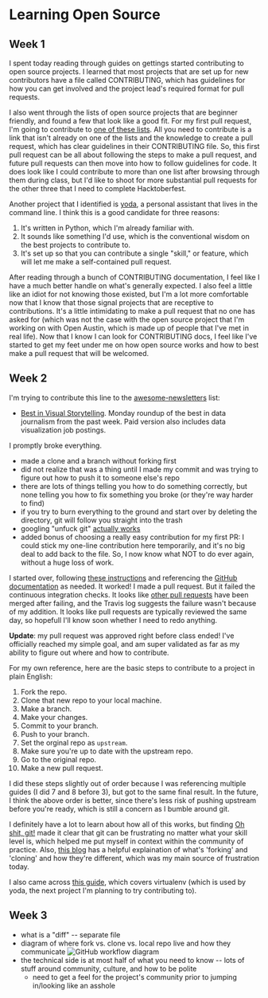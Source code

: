 # Learning Open Source

## Week 1
I spent today reading through guides on gettings started contributing to open source projects. I learned that most projects that are set up for new contributors have a file called CONTRIBUTING, which has guidelines for how you can get involved and the project lead's required format for pull requests. 

I also went through the lists of open source projects that are beginner friendly, and found a few that look like a good fit. For my first pull request, I'm going to contribute to [one of these lists](https://github.com/vredniy/awesome-awesomeness). All you need to contribute is a link that isn't already on one of the lists and the knowledge to create a pull request, which has clear guidelines in their CONTRIBUTING file. So, this first pull request can be all about following the steps to make a pull request, and future pull requests can then move into how to follow guidelines for code. It does look like I could contribute to more than one list after browsing through them during class, but I'd like to shoot for more substantial pull requests for the other three that I need to complete Hacktoberfest.

Another project that I identified is [yoda](https://github.com/yoda-pa/yoda), a personal assistant that lives in the command line. I think this is a good candidate for three reasons: 
 1. It's written in Python, which I'm already familiar with.
 2. It sounds like something I'd use, which is the conventional wisdom on the best projects to contribute to. 
 3. It's set up so that you can contribute a single "skill," or feature, which will let me make a self-contained pull request.

After reading through a bunch of CONTRIBUTING documentation, I feel like I have a much better handle on what's generally expected. I also feel a little like an idiot for not knowing those existed, but I'm a lot more comfortable now that I know that those signal projects that are receptive to contributions. It's a little intimidating to make a pull request that no one has asked for (which was not the case with the open source project that I'm working on with Open Austin, which is made up of people that I've met in real life). Now that I know I can look for CONTRIBUTING docs, I feel like I've started to get my feet under me on how open source works and how to best make a pull request that will be welcomed.

## Week 2
I'm trying to contribute this line to the [awesome-newsletters](https://github.com/vredniy/awesome-newsletters) list:
 * [Best in Visual Storytelling](http://tinyletter.us16.list-manage1.com/subscribe?u=5c12dabe1e59a9fbde1174b8c&id=e27a48af53). Monday roundup of the best in data journalism from the past week. Paid version also includes data visualization job postings.

I promptly broke everything.
 * made a clone and a branch without forking first
 * did not realize that was a thing until I made my commit and was trying to figure out how to push it to someone else's repo
 * there are lots of things telling you how to do something correctly, but none telling you how to fix something you broke (or they're way harder to find)
 * if you try to burn everything to the ground and start over by deleting the directory, git will follow you straight into the trash
 * googling "unfuck git" [actually works](http://ohshitgit.com/)
 * added bonus of choosing a really easy contribution for my first PR: I could stick my one-line contribution here temporarily, and it's no big deal to add back to the file. So, I now know what NOT to do ever again, without a huge loss of work.

I started over, following [these instructions](https://www.digitalocean.com/community/tutorials/how-to-create-a-pull-request-on-github) and referencing the [GitHub documentation](https://help.github.com/articles/configuring-a-remote-for-a-fork/) as needed. It worked! I made a pull request. But it failed the continuous integration checks. It looks like [other pull requests](https://github.com/vredniy/awesome-newsletters/pulls?q=is%3Apr+is%3Aclosed) have been merged after failing, and the Travis log suggests the failure wasn't because of my addition. It looks like pull requests are typically reviewed the same day, so hopefull I'll know soon whether I need to redo anything.

**Update**: my pull request was approved right before class ended! I've officially reached my simple goal, and am super validated as far as my ability to figure out where and how to contribute.

For my own reference, here are the basic steps to contribute to a project in plain English:
 1. Fork the repo.
 2. Clone that new repo to your local machine.
 3. Make a branch.
 4. Make your changes.
 5. Commit to your branch.
 6. Push to your branch.
 7. Set the orginal repo as `upstream`.
 8. Make sure you're up to date with the upstream repo.
 9. Go to the original repo.
 10. Make a new pull request.

I did these steps slightly out of order because I was referencing multiple guides (I did 7 and 8 before 3), but got to the same final result. In the future, I think the above order is better, since there's less risk of pushing upstream before you're ready, which is still a concern as I bumble around git.

I definitely have a lot to learn about how all of this works, but finding [Oh shit, git!](http://ohshitgit.com/) made it clear that git can be frustrating no matter what your skill level is, which helped me put myself in context within the community of practice. Also, [this blog](http://bryanpendleton.blogspot.com/2014/07/git-clone-vs-fork.html) has a helpful explaination of what's 'forking' and 'cloning' and how they're different, which was my main source of frustration today.

I also came across [this guide](http://dont-be-afraid-to-commit.readthedocs.io/en/latest/index.html), which covers virtualenv (which is used by yoda, the next project I'm planning to try contributing to).

## Week 3

* what is a "diff" -- separate file
* diagram of where fork vs. clone vs. local repo live and how they communicate
![GitHub workflow diagram](https://github.com/AllysonRosenthal/tech-learning-studio/blob/master/learning-open-source/git-diagram.jpg)
* the technical side is at most half of what you need to know -- lots of stuff around community, culture, and how to be polite
  * need to get a feel for the project's community prior to jumping in/looking like an asshole

